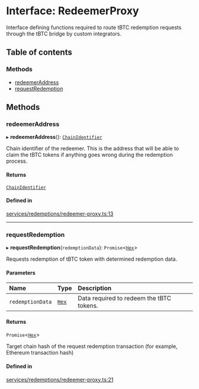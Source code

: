 # Interface: RedeemerProxy

Interface defining functions required to route tBTC redemption requests through
the tBTC bridge by custom integrators.

## Table of contents

### Methods

- [redeemerAddress](RedeemerProxy.md#redeemeraddress)
- [requestRedemption](RedeemerProxy.md#requestredemption)

## Methods

### redeemerAddress

▸ **redeemerAddress**(): [`ChainIdentifier`](ChainIdentifier.md)

Chain identifier of the redeemer. This is the address that will be able to
claim the tBTC tokens if anything goes wrong during the redemption process.

#### Returns

[`ChainIdentifier`](ChainIdentifier.md)

#### Defined in

[services/redemptions/redeemer-proxy.ts:13](https://github.com/jose-blockchain/tbtc-v2/blob/main/typescript/src/services/redemptions/redeemer-proxy.ts#L13)

___

### requestRedemption

▸ **requestRedemption**(`redemptionData`): `Promise`\<[`Hex`](../classes/Hex.md)\>

Requests redemption of tBTC token with determined redemption data.

#### Parameters

| Name | Type | Description |
| :------ | :------ | :------ |
| `redemptionData` | [`Hex`](../classes/Hex.md) | Data required to redeem the tBTC tokens. |

#### Returns

`Promise`\<[`Hex`](../classes/Hex.md)\>

Target chain hash of the request redemption transaction
         (for example, Ethereum transaction hash)

#### Defined in

[services/redemptions/redeemer-proxy.ts:21](https://github.com/jose-blockchain/tbtc-v2/blob/main/typescript/src/services/redemptions/redeemer-proxy.ts#L21)
